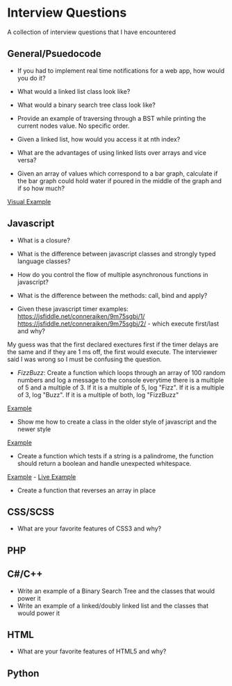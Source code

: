 # Interview Questions
A collection of interview questions that I have encountered 


## General/Psuedocode

- If you had to implement real time notifications for a web app, how would you do it?

- What would a linked list class look like?

- What would a binary search tree class look like?

- Provide an example of traversing through a BST while printing the current nodes value. No specific order.

- Given a linked list, how would you access it at nth index? 

- What are the advantages of using linked lists over arrays and vice versa?

- Given an array of values which correspond to a bar graph, calculate if the bar graph could hold water if poured in the middle of the graph and if so how much?

[Visual Example](http://i.imgur.com/T9ETo7j.jpg)
  

## Javascript

- What is a closure?

- What is the difference between javascript classes and strongly typed language classes?

- How do you control the flow of multiple asynchronous functions in javascript?

- What is the difference between the methods: call, bind and apply?

- Given these javascript timer examples: https://jsfiddle.net/conneraiken/9m75sgbj/1/ https://jsfiddle.net/conneraiken/9m75sgbj/2/  - which execute first/last and why?

My guess was that the first declared exectures first if the timer delays are the same and if they are 1 ms off, the first would execute. The interviewer said I was wrong so I must be confusing the question.
 
- *FizzBuzz*: Create a function which loops through an array of 100 random numbers and log a message to the console everytime there is a multiple of 5 and a multiple of 3. If it is a multiple of 5, log "Fizz". If it is a multiple of 3, log "Buzz". If it is a multiple of both, log "FizzBuzz"
 
[Example](fizzbuzz.js)
 
- Show me how to create a class in the older style of javascript and the newer style

[Example](basic-classes.js)

- Create a function which tests if a string is a palindrome, the function should return a boolean and handle unexpected whitespace.

[Example](palindrome.js) - [Live Example](https://jsfiddle.net/conneraiken/5qfj32z0/2/)

- Create a function that reverses an array in place


## CSS/SCSS

- What are your favorite features of CSS3 and why?

## PHP

## C#/C++

- Write an example of a Binary Search Tree and the classes that would power it
- Write an example of a linked/doubly linked list and the classes that would power it

## HTML

- What are your favorite features of HTML5 and why?


## Python
 
